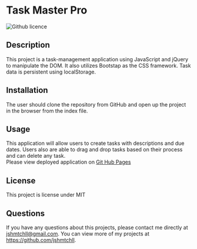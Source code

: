 # Task Master Pro 
![Github licence](http://img.shields.io/badge/license-MIT-blue.svg)

## Description 
This project is a task-management application using JavaScript and jQuery to manipulate the DOM. It also utilizes Bootstap as the CSS framework. Task data is persistent using localStorage.

## Installation 
The user should clone the repository from GitHub and open up the project in the browser from the index file.

## Usage 
This application will allow users to create tasks with descriptions and due dates. Users also are able to drag and drop tasks based on their process and can delete any task.<br>
Please view deployed application on [Git Hub Pages](https://jshmtchll.github.io/taskmaster-pro/)<br>
<img src=''>

## License 
This project is license under MIT

## Questions
If you have any questions about this projects, please contact me directly at jshmtchll@gmail.com. You can view more of my projects at https://github.com/jshmtchll.